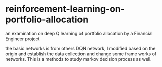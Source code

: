 # reinforcement-learning-on-portfolio-allocation
an examination on deep Q learning of portfolio allocation by a Financial Engineer project


the basic networks is from others DQN network, I modified based on the origin and establish the data collection and change some frame works of networks. This is a methods to study markov decision process as well.
